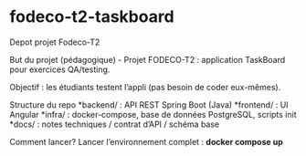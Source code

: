 # fodeco-t2-taskboard
Depot projet Fodeco-T2

But du projet (pédagogique) - Projet FODECO-T2 : application TaskBoard pour exercices QA/testing.

Objectif : les étudiants testent l’appli (pas besoin de coder eux-mêmes).

Structure du repo
  *backend/ : API REST Spring Boot (Java)
  *frontend/ : UI Angular
  *infra/ : docker-compose, base de données PostgreSQL, scripts init
  *docs/ : notes techniques / contrat d’API / schéma base

Comment lancer? Lancer l’environnement complet :
   **docker compose up**